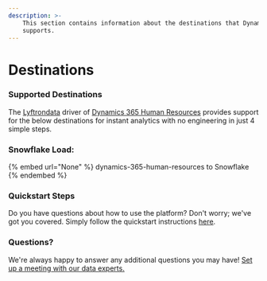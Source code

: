 ```yaml
---
description: >-
    This section contains information about the destinations that Dynamics 365 Human Resources
    supports.
---
```


# Destinations

### Supported Destinations

The [Lyftrondata](https://www.lyftrondata.com/) driver of [Dynamics 365 Human Resources](None) provides support for the below destinations for instant analytics with no engineering in just 4 simple steps.

### Snowflake Load:

{% embed url="None" %}
dynamics-365-human-resources to Snowflake
{% endembed %}

### Quickstart Steps

Do you have questions about how to use the platform? Don't worry; we've got you covered. Simply follow the quickstart instructions [here](README.md).

### Questions? <a href="#questions" id="questions"></a>

We're always happy to answer any additional questions you may have! [Set up a meeting with our data experts.](https://www.lyftrondata.com/book-a-meeting/)
